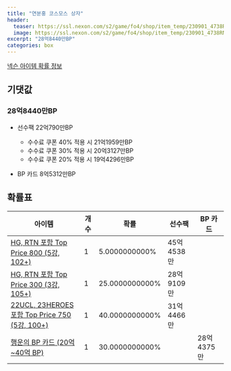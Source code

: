 ```yaml
---
title: "연분홍 코스모스 상자"
header:
  teaser: https://ssl.nexon.com/s2/game/fo4/shop/item_temp/230901_4738RN76AS92/201704156.png
  image: https://ssl.nexon.com/s2/game/fo4/shop/item_temp/230901_4738RN76AS92/201704156.png
excerpt: "28억8440만BP"
categories: box
---
```

[넥슨 아이템 확률 정보](http://iteminfo.nexon.com/probability/fo4?sn=7231)

## 기댓값
### 28억8440만BP
- 선수팩 22억790만BP
  - 수수료 쿠폰 40% 적용 시 21억1959만BP
  - 수수료 쿠폰 30% 적용 시 20억3127만BP
  - 수수료 쿠폰 20% 적용 시 19억4296만BP

- BP 카드 8억5312만BP

## 확률표

|아이템|개수|확률|선수팩|BP 카드|
|---|---|---|---|---|
|[HG, RTN 포함 Top Price 800 (5강, 102+)](/player/7197)|1|5.0000000000%|45억4538만||
|[HG, RTN 포함 Top Price 300 (3강, 105+)](/player/7198)|1|25.0000000000%|28억9109만||
|[22UCL, 23HEROES 포함 Top Price 750 (5강, 100+)](/player/7199)|1|40.0000000000%|31억4466만||
|[행운의 BP 카드 (20억~40억 BP)](/bp/7217)|1|30.0000000000%||28억4375만|
